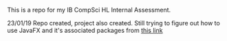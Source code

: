 This is a repo for my IB CompSci HL Internal Assessment. 

23/01/19 Repo created, project also created. Still trying to figure out how to use JavaFX and it's associated packages from [this link](https://medium.com/@keeptoo/javafx-java-modern-ui-design-starter-pack-aab1c331fd3c)
